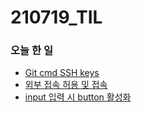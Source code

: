# 210719_TIL

### 오늘 한 일

* [Git cmd SSH keys](https://blog.naver.com/vkfkdto0209/222437634640)
* [외부 접속 허용 및 접속](https://blog.naver.com/vkfkdto0209/222437634821)
* [input 입력 시 button 활성화](../til_together/studyRecord/javascript/Activate_button.md)